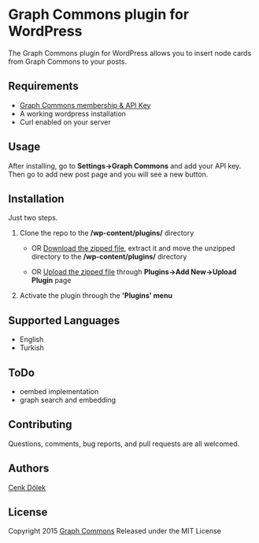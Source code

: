 # Graph Commons plugin for WordPress

The Graph Commons plugin for WordPress allows you to insert node cards from Graph Commons to your posts.

Requirements
--------

* [Graph Commons membership & API Key](http://graphcommons.github.io/api-v1/)
* A working wordpress installation
* Curl enabled on your server

Usage
------
After installing, go to **Settings->Graph Commons** and add your API key. Then go to add new post page and you will see a new button.


Installation
------------

Just two steps.

1. Clone the repo to the **/wp-content/plugins/** directory 

    * OR [Download the zipped file](https://github.com/cdolek/graphcommons-wordpress/archive/master.zip), extract it and move the unzipped directory to the **/wp-content/plugins/** directory 

    * OR [Upload the zipped file](https://github.com/cdolek/graphcommons-wordpress/archive/master.zip) through **Plugins->Add New->Upload Plugin** page 
    
2. Activate the plugin through the **'Plugins' menu**

Supported Languages
-------------------

* English
* Turkish

ToDo
------------
* oembed implementation
* graph search and embedding


Contributing
------------

Questions, comments, bug reports, and pull requests are all welcomed.

Authors
-------

[Cenk Dölek](mailto:cdolek@gmail.com)

License
-------

Copyright 2015 [Graph Commons](https://graphcommons.com)
Released under the MIT License
